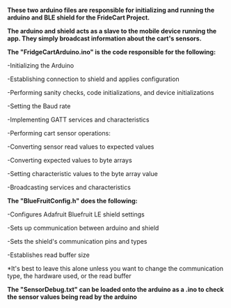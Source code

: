 **These two arduino files are responsible for initializing and running the arduino and BLE shield for the FrideCart Project.**

**The arduino and shield acts as a slave to the mobile device running the app. They simply broadcast information about the cart's sensors.**

**The "FridgeCartArduino.ino" is the code responsible for the following:**

-Initializing the Arduino

-Establishing connection to shield and applies configuration

-Performing sanity checks, code initializations, and device initializations

-Setting the Baud rate

-Implementing GATT services and characteristics

-Performing cart sensor operations:

  -Converting sensor read values to expected values
  
  -Converting expected values to byte arrays
  
  -Setting characteristic values to the byte array value
  
-Broadcasting services and characteristics

**The "BlueFruitConfig.h" does the following:**

-Configures Adafruit Bluefruit LE shield settings

-Sets up communication between arduino and shield

-Sets the shield's communication pins and types

-Establishes read buffer size

*It's best to leave this alone unless you want to change the communication type, the hardware used, or the read buffer

**The "SensorDebug.txt" can be loaded onto the arduino as a .ino to check the sensor values being read by the arduino**
